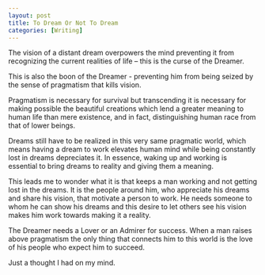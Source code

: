 ```yaml
---
layout: post  
title: To Dream Or Not To Dream 
categories: [Writing]  
---
```


The vision of a distant dream overpowers the mind preventing it from recognizing the current 
realities of life – this is the curse of the Dreamer.  

This is also the boon of the Dreamer - preventing him from being seized by the sense of
pragmatism that kills vision.  

Pragmatism is necessary for survival but transcending it is necessary for making possible 
the beautiful creations which lend a greater meaning to human life than mere existence, and 
in fact, distinguishing human race from that of lower beings.  

Dreams still have to be realized in this very same pragmatic world, which means having a
dream to work elevates human mind while being constantly lost in dreams depreciates it. 
In essence, waking up and working is essential to bring dreams to reality and giving them a 
meaning.  

This leads me to wonder what it is that keeps a man working and not getting lost in the dreams.
It is the people around him, who appreciate his dreams and share his vision, that motivate a 
person to work. He needs someone to whom he can show his dreams and this desire to let others 
see his vision makes him work towards making it a reality.  

The Dreamer needs a Lover or an Admirer for success. When a man raises above pragmatism the 
only thing that connects him to this world is the love of his people who expect him to succeed.  

Just a thought I had on my mind.